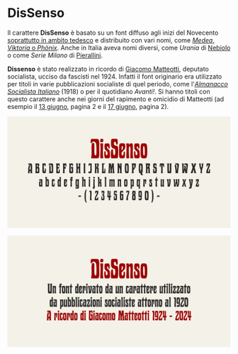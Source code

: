 # DisSenso

Il carattere **DisSenso** è basato su un font diffuso agli inizi del Novecento [soprattutto in ambito tedesco](https://www.typeoff.de/2022/08/how-old-is-the-specimen-and-the-typeface/) e
distribuito con vari nomi, come [*Medea*, *Viktoria* o *Phönix*](https://fontsinuse.com/typefaces/77099/viktoria).
Anche in Italia aveva nomi diversi, come *Urania* di [Nebiolo](https://books.google.it/books?id=QBDdVK3ifTMC&pg=RA2-PA97) o come *Serie Milano* di [Pierallini](https://issuu.com/archiviotipografico/docs/pierallini___turchi).

**Dissenso** è stato realizzato in ricordo di [Giacomo Matteotti](https://it.wikipedia.org/wiki/Giacomo_Matteotti), deputato socialista, ucciso da fascisti nel 1924.
Infatti il font originario era utilizzato per titoli in varie pubblicazioni socialiste di quel periodo, come l'*[Almanacco Socialista Italiano](https://books.google.it/books?id=tMSXj9P78NEC&pg=PA1)* (1918)
o per il quotidiano *Avanti!*. Si hanno titoli con questo carattere anche nei giorni del rapimento e omicidio di Matteotti
(ad esempio il [13 giugno](https://avanti.senato.it/js/pdfjs-dist/web/viewer.html?file=/files/reader.php?f%3DAvanti%201896-1993%20PDF/10.%20Avanti%20Ed.%20Nazionale%20%28Milano%29%201922-1924%20OCR%2FRAV0037037_1924_0140.PDF), pagina 2 e
il [17 giugno](https://avanti.senato.it/js/pdfjs-dist/web/viewer.html?file=/files/reader.php?f%3DAvanti%201896-1993%20PDF/10.%20Avanti%20Ed.%20Nazionale%20(Milano)%201922-1924%20OCR/19240617_143_1_Edizione+milanese.pdf), pagina 2). 

![image](DisSenso-A.jpg)

![image](DisSenso-B.jpg)

